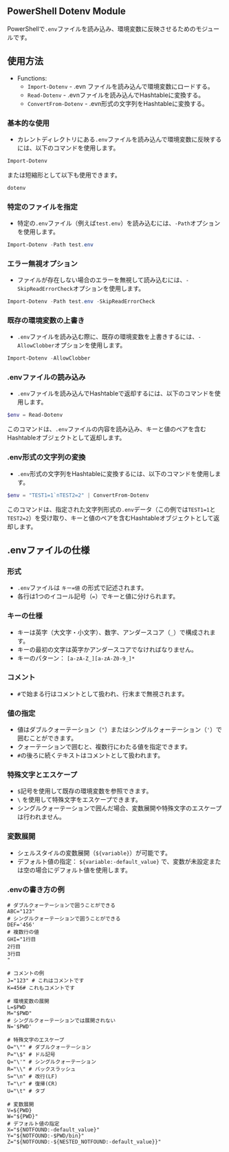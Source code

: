 ## PowerShell Dotenv Module

PowerShellで`.env`ファイルを読み込み、環境変数に反映させるためのモジュールです。

## 使用方法

* Functions:
  * `Import-Dotenv` - .evn ファイルを読み込んで環境変数にロードする。
  * `Read-Dotenv` - .evnファイルを読み込んでHashtableに変換する。
  * `ConvertFrom-Dotenv` - .evn形式の文字列をHashtableに変換する。

### 基本的な使用

- カレントディレクトリにある`.env`ファイルを読み込んで環境変数に反映するには、以下のコマンドを使用します。

```powershell
Import-Dotenv
```

または短縮形として以下も使用できます。

```powershell
dotenv
```

### 特定のファイルを指定

- 特定の`.env`ファイル（例えば`test.env`）を読み込むには、`-Path`オプションを使用します。

```powershell
Import-Dotenv -Path test.env
```

### エラー無視オプション

- ファイルが存在しない場合のエラーを無視して読み込むには、`-SkipReadErrorCheck`オプションを使用します。

```powershell
Import-Dotenv -Path test.env -SkipReadErrorCheck
```

### 既存の環境変数の上書き

- `.env`ファイルを読み込む際に、既存の環境変数を上書きするには、`-AllowClobber`オプションを使用します。

```powershell
Import-Dotenv -AllowClobber
```

### .envファイルの読み込み

- `.env`ファイルを読み込んでHashtableで返却するには、以下のコマンドを使用します。

```powershell
$env = Read-Dotenv
```

このコマンドは、`.env`ファイルの内容を読み込み、キーと値のペアを含むHashtableオブジェクトとして返却します。

### .env形式の文字列の変換

- `.env`形式の文字列をHashtableに変換するには、以下のコマンドを使用します。

```powershell
$env = "TEST1=1`nTEST2=2" | ConvertFrom-Dotenv
```

このコマンドは、指定された文字列形式の`.env`データ（この例では`TEST1=1`と`TEST2=2`）を受け取り、キーと値のペアを含むHashtableオブジェクトとして返却します。


## .envファイルの仕様

### 形式
- `.env`ファイルは `キー=値` の形式で記述されます。
- 各行は1つのイコール記号（`=`）でキーと値に分けられます。

### キーの仕様
- キーは英字（大文字・小文字）、数字、アンダースコア（`_`）で構成されます。
- キーの最初の文字は英字かアンダースコアでなければなりません。
- キーのパターン： `[a-zA-Z_][a-zA-Z0-9_]*`

### コメント
- `#`で始まる行はコメントとして扱われ、行末まで無視されます。

### 値の指定
- 値はダブルクォーテーション（`"`）またはシングルクォーテーション（`'`）で囲むことができます。
- クォーテーションで囲むと、複数行にわたる値を指定できます。
- `#`の後ろに続くテキストはコメントとして扱われます。

### 特殊文字とエスケープ
- `$`記号を使用して既存の環境変数を参照できます。
- `\` を使用して特殊文字をエスケープできます。
- シングルクォーテーションで囲んだ場合、変数展開や特殊文字のエスケープは行われません。

### 変数展開
- シェルスタイルの変数展開（`${variable}`）が可能です。
- デフォルト値の指定： `${variable:-default_value}` で、変数が未設定または空の場合にデフォルト値を使用します。

### .envの書き方の例
```env
# ダブルクォーテーションで囲うことができる
ABC="123"
# シングルクォーテーションで囲うことができる
DEF='456'
# 複数行の値
GHI="1行目
2行目
3行目
"

# コメントの例
J="123" # これはコメントです
K=456# これもコメントです

# 環境変数の展開
L=$PWD
M="$PWD"
# シングルクォーテーションでは展開されない
N='$PWD'

# 特殊文字のエスケープ
O="\"" # ダブルクォーテーション
P="\$" # ドル記号
Q="\'" # シングルクォーテーション
R="\\" # バックスラッシュ
S="\n" # 改行(LF)
T="\r" # 復帰(CR)
U="\t" # タブ

# 変数展開
V=${PWD}
W="${PWD}"
# デフォルト値の指定
X="${NOTFOUND:-default_value}"
Y="${NOTFOUND:-$PWD/bin}"
Z="${NOTFOUND:-${NESTED_NOTFOUND:-default_value}}"
```
